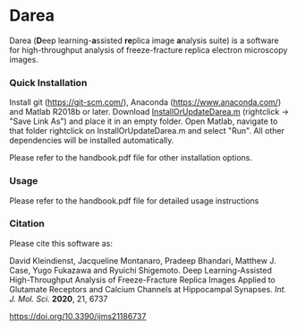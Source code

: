 # Darea
Darea (**D**eep learning-**a**ssisted **re**plica image **a**nalysis suite) is a software for high-throughput analysis of freeze-fracture replica electron microscopy images.

### Quick Installation
Install git (https://git-scm.com/), Anaconda (https://www.anaconda.com/) and Matlab R2018b or later. Download [InstallOrUpdateDarea.m](https://github.com/DavidKleindienst/Darea/raw/master/InstallOrUpdateDarea.m) (rightclick -> "Save Link As") and place it in an empty folder. Open Matlab, navigate to that folder rightclick on InstallOrUpdateDarea.m and select "Run". All other dependencies will be installed automatically.

Please refer to the handbook.pdf file for other installation options.

### Usage

Please refer to the handbook.pdf file for detailed usage instructions

### Citation

Please cite this software as:

David Kleindienst, Jacqueline Montanaro, Pradeep Bhandari, Matthew J. Case, Yugo Fukazawa and Ryuichi Shigemoto. Deep Learning-Assisted High-Throughput Analysis of Freeze-Fracture Replica Images Applied to Glutamate Receptors and Calcium Channels at Hippocampal Synapses. *Int. J. Mol. Sci.* **2020**, 21, 6737

<https://doi.org/10.3390/ijms21186737>